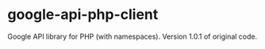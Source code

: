 google-api-php-client
=====================

Google API library for PHP (with namespaces). Version 1.0.1 of original code.
